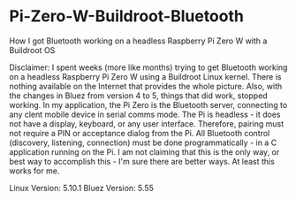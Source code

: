 # Pi-Zero-W-Buildroot-Bluetooth
How I got Bluetooth working on a headless Raspberry Pi Zero W with a Buildroot OS

Disclaimer:  I spent weeks (more like months) trying to get Bluetooth working on a headless Raspberry Pi Zero W using a Buildroot Linux kernel.
There is nothing available on the Internet that provides the whole picture. Also, with the changes in Bluez from version 4 to 5, things that did
work, stopped working. In my application, the Pi Zero is the Bluetooth server, connecting to any clent mobile device in serial comms mode.  The Pi is headless -
it does not have a display, keyboard, or any user interface.  Therefore, pairing must not require a PIN or acceptance dialog from the Pi.
All Bluetooth control (discovery, listening, connection) must be done programmatically - in a C application running on the Pi.  I am not claiming
that this is the only way, or best way to accomplish this - I'm sure there are better ways.  At least this works for me.

Linux Version: 5.10.1
Bluez Version: 5.55

